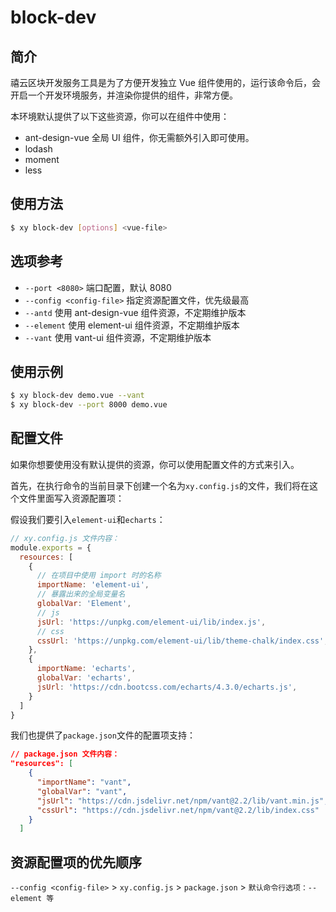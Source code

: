 # block-dev

## 简介

禧云区块开发服务工具是为了方便开发独立 Vue 组件使用的，运行该命令后，会开启一个开发环境服务，并渲染你提供的组件，非常方便。

本环境默认提供了以下这些资源，你可以在组件中使用：
- ant-design-vue 全局 UI 组件，你无需额外引入即可使用。
- lodash 
- moment
- less

## 使用方法
```bash
$ xy block-dev [options] <vue-file>
```

## 选项参考

- `--port <8080>` 端口配置，默认 8080
- `--config <config-file>` 指定资源配置文件，优先级最高
- `--antd` 使用 ant-design-vue 组件资源，不定期维护版本
- `--element` 使用 element-ui 组件资源，不定期维护版本
- `--vant` 使用 vant-ui 组件资源，不定期维护版本

## 使用示例

```bash
$ xy block-dev demo.vue --vant
$ xy block-dev --port 8000 demo.vue
```

## 配置文件

如果你想要使用没有默认提供的资源，你可以使用配置文件的方式来引入。

首先，在执行命令的当前目录下创建一个名为`xy.config.js`的文件，我们将在这个文件里面写入资源配置项：

假设我们要引入`element-ui`和`echarts`：
```js
// xy.config.js 文件内容：
module.exports = {
  resources: [
    {
      // 在项目中使用 import 时的名称
      importName: 'element-ui',
      // 暴露出来的全局变量名
      globalVar: 'Element',
      // js
      jsUrl: 'https://unpkg.com/element-ui/lib/index.js',
      // css
      cssUrl: 'https://unpkg.com/element-ui/lib/theme-chalk/index.css',
    },
    {
      importName: 'echarts',
      globalVar: 'echarts',
      jsUrl: 'https://cdn.bootcss.com/echarts/4.3.0/echarts.js',
    }
  ]
}
```

我们也提供了`package.json`文件的配置项支持：
```json
// package.json 文件内容：
"resources": [
    {
      "importName": "vant",
      "globalVar": "vant",
      "jsUrl": "https://cdn.jsdelivr.net/npm/vant@2.2/lib/vant.min.js",
      "cssUrl": "https://cdn.jsdelivr.net/npm/vant@2.2/lib/index.css"
    }
  ]
```

## 资源配置项的优先顺序
`--config <config-file>` > `xy.config.js` > `package.json` > `默认命令行选项：--element 等`
